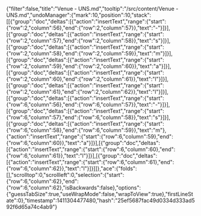 {"filter":false,"title":"Venue - UNS.md","tooltip":"/src/content/Venue - UNS.md","undoManager":{"mark":10,"position":10,"stack":[[{"group":"doc","deltas":[{"action":"insertText","range":{"start":{"row":2,"column":56},"end":{"row":2,"column":57}},"text":"-"}]}],[{"group":"doc","deltas":[{"action":"insertText","range":{"start":{"row":2,"column":57},"end":{"row":2,"column":58}},"text":"s"}]}],[{"group":"doc","deltas":[{"action":"insertText","range":{"start":{"row":2,"column":58},"end":{"row":2,"column":59}},"text":"m"}]}],[{"group":"doc","deltas":[{"action":"insertText","range":{"start":{"row":2,"column":59},"end":{"row":2,"column":60}},"text":"a"}]}],[{"group":"doc","deltas":[{"action":"insertText","range":{"start":{"row":2,"column":60},"end":{"row":2,"column":61}},"text":"l"}]}],[{"group":"doc","deltas":[{"action":"insertText","range":{"start":{"row":2,"column":61},"end":{"row":2,"column":62}},"text":"l"}]}],[{"group":"doc","deltas":[{"action":"insertText","range":{"start":{"row":6,"column":56},"end":{"row":6,"column":57}},"text":"-"}]}],[{"group":"doc","deltas":[{"action":"insertText","range":{"start":{"row":6,"column":57},"end":{"row":6,"column":58}},"text":"s"}]}],[{"group":"doc","deltas":[{"action":"insertText","range":{"start":{"row":6,"column":58},"end":{"row":6,"column":59}},"text":"m"},{"action":"insertText","range":{"start":{"row":6,"column":59},"end":{"row":6,"column":60}},"text":"a"}]}],[{"group":"doc","deltas":[{"action":"insertText","range":{"start":{"row":6,"column":60},"end":{"row":6,"column":61}},"text":"l"}]}],[{"group":"doc","deltas":[{"action":"insertText","range":{"start":{"row":6,"column":61},"end":{"row":6,"column":62}},"text":"l"}]}]]},"ace":{"folds":[],"scrolltop":0,"scrollleft":0,"selection":{"start":{"row":6,"column":62},"end":{"row":6,"column":62},"isBackwards":false},"options":{"guessTabSize":true,"useWrapMode":false,"wrapToView":true},"firstLineState":0},"timestamp":1411304477480,"hash":"25ef5687fac49d0334d333ad592f6d65a74c4ab9"}